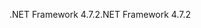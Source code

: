 <span data-ttu-id="40408-101">.NET Framework 4.7.2</span><span class="sxs-lookup"><span data-stu-id="40408-101">.NET Framework 4.7.2</span></span>
